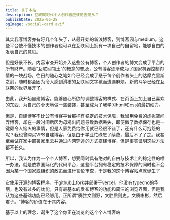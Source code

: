 ```yaml
---
title: 关于本站
description: 互联网时代个人创作者应该何去何从？
publishDate: 2025-06-28
ogImage: /social-card.avif
---
```

其实我写博客亦有好几个年头了，从最开始的新浪博客，到博客园与medium。这些平台使不懂技术的创作者也可以在互联网上拥有一块自己的自留地，能够自由的发表自己的意见。

但是好景不长，内容审查开始介入这些公有博客，个人创作者的博文变成了平台的所有财产。随着“互联网领土”的概念的普及，公有博客逐渐成为了国家机器控制舆情的一块战场，往日的随心之笔如今已经变成了悬于每个创作者头上的达摩克里斯之剑，随时都会因为令人感到滑稽的互联网文字狱而遭遇麻烦。新的斗争已经在互联网的世界展开了。

由此，我开始自建博客。能够随心所欲的调整博客的样式、在页面上加上自己喜欢的东西、为自己的小天地做一些装饰，甚至成为了我学习html和css的最初动力。

但是，自建博客不比公有博客平台那样有稳定的技术保障，我曾用免费的虚拟空间弄博客，却在一段时间后因为母鸡出问题导致数据丢失，即便做了数据保存也是一键颇令人恼火的事情，但是人家免费给你用就已经很不错了，还有什么可抱怨的呢？我也曾购买VPS自建博客，但是由于学业忙碌忘了续费，最后不了了之。我甚至尝试在家中部署家里云并通过内网穿透的方式搭建博客，但是事实证明这些方法都不长久。

所以，我认为作为一个个人博客，想要同时具有绝对的自由与技术上的稳定性的唯一办法，就是依靠国际化的代码平台，这些平台拥有稳定的技术保障的同时也不会因为某一个国家或组织的政策而进行言论审查，于是我的这个博客站点就诞生了\
\
它使用开源的博客程序，于github上fork并部署于vercel，他没有typecho的华丽，也没有过多的功能，只有最基本的发布博客的功能和简洁的浏览界面，但是我认为这些基础功能已经够用。正所谓“质胜文则野，文胜质则史。文质彬彬，然后君子。“博客的价值在于其内容。

基于以上的理念，诞生了这个你正在浏览的这个个人博客站
